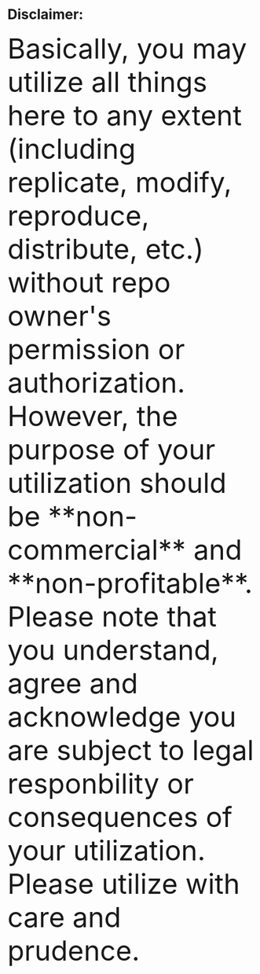# Disclaimer:

<span style="font-family: Book Antiqua 14; font-size:4em;">
Basically, you may utilize all things here to any extent (including replicate, modify, reproduce, distribute, etc.) without repo owner's permission or authorization. However, the purpose of your utilization should be **non-commercial** and **non-profitable**. Please note that you understand, agree and acknowledge you are subject to legal responbility or consequences of your utilization. Please utilize with care and prudence.
</span>
